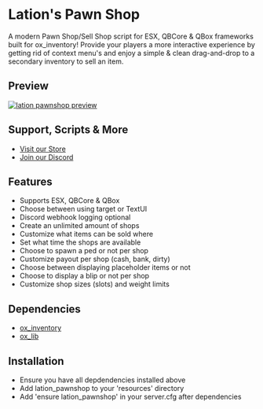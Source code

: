 # Lation's Pawn Shop
A modern Pawn Shop/Sell Shop script for ESX, QBCore & QBox frameworks built for ox_inventory! Provide your players a more interactive experience by getting rid of context menu's and enjoy a simple & clean drag-and-drop to a secondary inventory to sell an item. 

## Preview
[![lation pawnshop preview](http://img.youtube.com/vi/ftPdTO3tlOo/0.jpg)](http://www.youtube.com/watch?v=ftPdTO3tlOo)

## Support, Scripts & More
- [Visit our Store](https://lationscripts.com/github)
- [Join our Discord](https://discord.gg/9EbY4nM5uu)

## Features
- Supports ESX, QBCore & QBox
- Choose between using target or TextUI
- Discord webhook logging optional
- Create an unlimited amount of shops
- Customize what items can be sold where
- Set what time the shops are available
- Choose to spawn a ped or not per shop
- Customize payout per shop (cash, bank, dirty)
- Choose between displaying placeholder items or not
- Choose to display a blip or not per shop
- Customize shop sizes (slots) and weight limits

## Dependencies
- [ox_inventory](https://github.com/overextended/ox_inventory/releases)
- [ox_lib](https://github.com/overextended/ox_lib/releases)

## Installation
- Ensure you have all depdendencies installed above
- Add lation_pawnshop to your 'resources' directory
- Add 'ensure lation_pawnshop' in your server.cfg after dependencies
